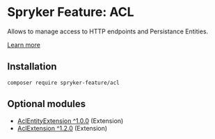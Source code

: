 # Spryker Feature: ACL

Allows to manage access to HTTP endpoints and Persistance Entities.

[Learn more](https://docs.spryker.com/docs/pbc/all/user-management/202307.0/user-and-rights-overview.html)

## Installation

```
composer require spryker-feature/acl
```

## Optional modules
- [AclEntityExtension ^1.0.0](https://github.com/spryker/acl-entity-extension) (Extension)
- [AclExtension ^1.2.0](https://github.com/spryker/acl-extension) (Extension)
